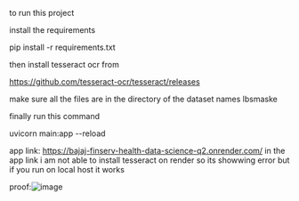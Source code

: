 to run this project

install the requirements

pip install -r requirements.txt

then install tesseract ocr from

https://github.com/tesseract-ocr/tesseract/releases

make sure all the files are in the directory of the dataset names lbsmaske

finally run this command

uvicorn main:app --reload

app link: https://bajaj-finserv-health-data-science-q2.onrender.com/
in the app link i am not able to install tesseract on render so its showwing error but if you run on local host it works

proof:![image](https://github.com/user-attachments/assets/c2210d5b-264b-4ec6-acf0-d2ae88b958de)
